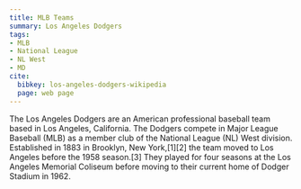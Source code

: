 ```yaml
---
title: MLB Teams
summary: Los Angeles Dodgers
tags:
- MLB
- National League
- NL West
- MD
cite:
  bibkey: los-angeles-dodgers-wikipedia
  page: web page
---
```

The Los Angeles Dodgers are an American professional baseball team based in
Los Angeles, California. The Dodgers compete in Major League Baseball (MLB) as a
member club of the National League (NL) West division. Established in 1883 in Brooklyn,
New York,[1][2] the team moved to Los Angeles before the 1958 season.[3] They played
for four seasons at the Los Angeles Memorial Coliseum before moving to their current
home of Dodger Stadium in 1962.

